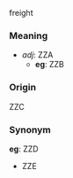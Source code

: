 freight
### Meaning
+ _adj_: ZZA
    + __eg__: ZZB

### Origin

ZZC

### Synonym

__eg__: ZZD

+ ZZE


